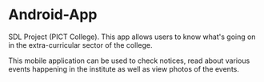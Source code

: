# Android-App
SDL Project (PICT College). This app allows users to know what's going on in the extra-curricular sector of the college.

This mobile application can be used to check notices, read about various events happening in the institute as well as view photos of the events.
